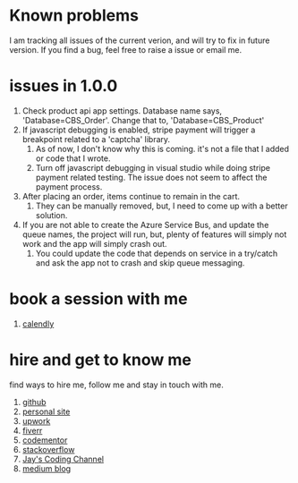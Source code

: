 # Known problems

I am tracking all issues of the current verion, and will try to fix in future version. If you find a bug, feel free to raise a issue or email me.

# issues in 1.0.0

1. Check product api app settings. Database name says, 'Database=CBS_Order'. Change that to, 'Database=CBS_Product'
1. If javascript debugging is enabled, stripe payment will trigger a breakpoint related to a 'captcha' library.
    1. As of now, I don't know why this is coming. it's not a file that I added or code that I wrote.
    1. Turn off javascript debugging in visual studio while doing stripe payment related testing. The issue does not seem to affect the payment process.
1. After placing an order, items continue to remain in the cart. 
    1. They can be manually removed, but, I need to come up with a better solution.
1. If you are not able to create the Azure Service Bus, and update the queue names,  the project will run, but, plenty of features will simply not work and the app will simply crash out.     
    1. You could update the code that depends on service in a try/catch and ask the app not to crash and skip queue messaging. 

# book a session with me

1. [calendly](https://calendly.com/jaycodingtutor/30min)

# hire and get to know me

find ways to hire me, follow me and stay in touch with me.

1. [github](https://github.com/Jay-study-nildana)
1. [personal site](https://thechalakas.com)
1. [upwork](https://www.upwork.com/fl/vijayasimhabr)
1. [fiverr](https://www.fiverr.com/jay_codeguy)
1. [codementor](https://www.codementor.io/@vijayasimhabr)
1. [stackoverflow](https://stackoverflow.com/users/5338888/jay)
1. [Jay's Coding Channel](https://www.youtube.com/channel/UCJJVulg4J7POMdX0veuacXw/)
1. [medium blog](https://medium.com/@vijayasimhabr)    

